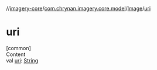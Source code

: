 //[imagery-core](../../../index.md)/[com.chrynan.imagery.core.model](../index.md)/[Image](index.md)/[uri](uri.md)



# uri  
[common]  
Content  
val [uri](uri.md): [String](https://kotlinlang.org/api/latest/jvm/stdlib/kotlin/-string/index.html)  



